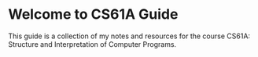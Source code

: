 # Welcome to CS61A Guide

This guide is a collection of my notes and resources for the course CS61A: Structure and Interpretation of Computer Programs.

